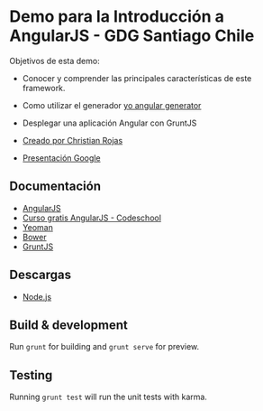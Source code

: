 # Demo para la Introducción a AngularJS - GDG Santiago Chile

Objetivos de esta demo:
* Conocer y comprender las principales características de este framework.
* Como utilizar el generador [yo angular generator](https://github.com/yeoman/generator-angular)
* Desplegar una aplicación Angular con GruntJS


* [Creado por Christian Rojas](https://github.com/roofcat)
* [Presentación Google](https://docs.google.com/presentation/d/1hjCD_ZwwmSLsXNJ3bY-AmKCvHrzl-rkTargrbbHRFN4/edit)

## Documentación
* [AngularJS](https://angularjs.org/)
* [Curso gratis AngularJS - Codeschool](http://campus.codeschool.com/courses/shaping-up-with-angular-js/)
* [Yeoman](http://yeoman.io/)
* [Bower](http://bower.io/)
* [GruntJS](http://gruntjs.com/)

## Descargas
* [Node.js](https://nodejs.org/download)

## Build & development

Run `grunt` for building and `grunt serve` for preview.

## Testing

Running `grunt test` will run the unit tests with karma.